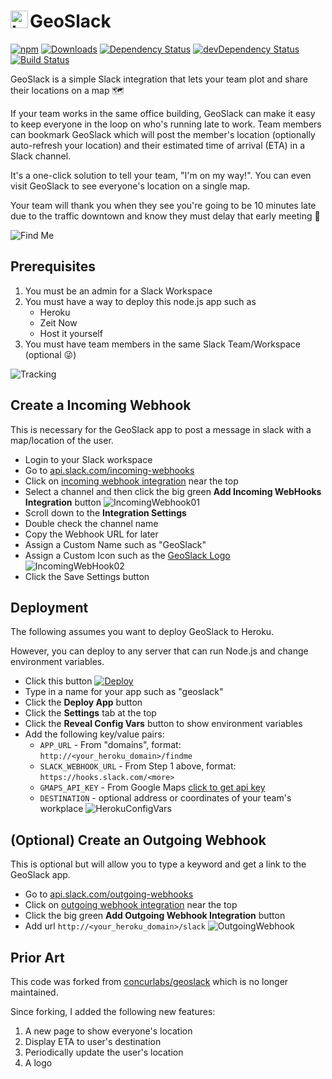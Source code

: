 # GeoSlack <img alt="Logo" width="28" height="28" src="https://styfle.github.io/geoslack/img/geoslack.svg" align="left" />

[![npm](https://img.shields.io/npm/v/geoslack.svg)](https://www.npmjs.com/package/geoslack)
[![Downloads](https://img.shields.io/npm/dt/geoslack.svg)](https://www.npmjs.com/package/geoslack)
[![Dependency Status](https://david-dm.org/styfle/geoslack.svg)](https://david-dm.org/styfle/geoslack)
[![devDependency Status](https://david-dm.org/styfle/geoslack/dev-status.svg)](https://david-dm.org/styfle/geoslack#info=devDependencies)
[![Build Status](https://travis-ci.org/styfle/geoslack.svg?branch=master)](https://travis-ci.org/styfle/geoslack)

GeoSlack is a simple Slack integration that lets your team plot and share their locations on a map 🗺

If your team works in the same office building, GeoSlack can make it easy to keep everyone in the loop on who's running late to work. Team members can bookmark GeoSlack which will post the member's location (optionally auto-refresh your location) and their estimated time of arrival (ETA) in a Slack channel.

It's a one-click solution to tell your team, "I'm on my way!". You can even visit GeoSlack to see everyone's location on a single map.

Your team will thank you when they see you're going to be 10 minutes late due to the traffic downtown and know they must delay that early meeting 📅

![Find Me](https://styfle.github.io/geoslack/img/findme.png)

## Prerequisites

1. You must be an admin for a Slack Workspace
2. You must have a way to deploy this node.js app such as
    - Heroku
    - Zeit Now
    - Host it yourself
3. You must have team members in the same Slack Team/Workspace (optional 😜)

![Tracking](https://styfle.github.io/geoslack/img/tracking.png)

## Create a Incoming Webhook

This is necessary for the GeoSlack app to post a message in slack with a map/location of the user.

- Login to your Slack workspace
- Go to [api.slack.com/incoming-webhooks](https://api.slack.com/incoming-webhooks#share_your_incoming_webhook_as_a_slack_app)
- Click on [incoming webhook integration](https://my.slack.com/services/new/incoming-webhook/) near the top
- Select a channel and then click the big green **Add Incoming WebHooks Integration** button
   ![IncomingWebhook01](https://styfle.github.io/geoslack/img/pic2.png)
- Scroll down to the **Integration Settings**
- Double check the channel name
- Copy the Webhook URL for later
- Assign a Custom Name such as "GeoSlack"
- Assign a Custom Icon such as the [GeoSlack Logo](https://styfle.github.io/geoslack/img/geoslack.png)
   ![IncomingWebHook02](https://styfle.github.io/geoslack/img/webhook-name.png)
- Click the Save Settings button

## Deployment

The following assumes you want to deploy GeoSlack to Heroku.

However, you can deploy to any server that can run Node.js and change environment variables.

- Click this button [![Deploy](https://www.herokucdn.com/deploy/button.png)](https://heroku.com/deploy)
- Type in a name for your app such as "geoslack"
- Click the **Deploy App** button
- Click the **Settings** tab at the top
- Click the **Reveal Config Vars** button to show environment variables
- Add the following key/value pairs:
   - `APP_URL` - From "domains", format: `http://<your_heroku_domain>/findme`
   - `SLACK_WEBHOOK_URL` - From Step 1 above, format: `https://hooks.slack.com/<more>`
   - `GMAPS_API_KEY` - From Google Maps [click to get api key](https://developers.google.com/maps/documentation/javascript/get-api-key)
   - `DESTINATION` - optional address or coordinates of your team's workplace
    ![HerokuConfigVars](https://styfle.github.io/geoslack/img/pic4.png)

## (Optional) Create an Outgoing Webhook

This is optional but will allow you to type a keyword and get a link to the GeoSlack app.

- Go to [api.slack.com/outgoing-webhooks](https://api.slack.com/outgoing-webhooks)
- Click on [outgoing webhook integration](https://my.slack.com/services/new/outgoing-webhook) near the top
- Click the big green **Add Outgoing Webhook Integration** button
- Add url `http://<your_heroku_domain>/slack`
    ![OutgoingWebhook](https://styfle.github.io/geoslack/img/pic5.png)

## Prior Art

This code was forked from [concurlabs/geoslack](https://github.com/concurlabs/geoslack) which is no longer maintained.

Since forking, I added the following new features:

1. A new page to show everyone's location
2. Display ETA to user's destination 
3. Periodically update the user's location
4. A logo
